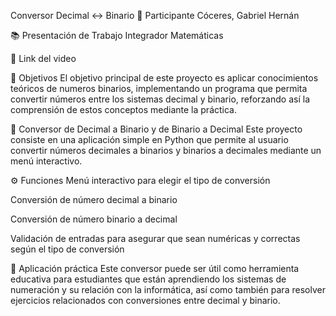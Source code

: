 Conversor Decimal ↔ Binario
👤 Participante
Cóceres, Gabriel Hernán

📚 Presentación de Trabajo Integrador
Matemáticas

🎥 Link del video

🎯 Objetivos
El objetivo principal de este proyecto es aplicar conocimientos teóricos de numeros binarios, implementando un programa que permita convertir números entre los sistemas decimal y binario, reforzando así la comprensión de estos conceptos mediante la práctica.

📂 Conversor de Decimal a Binario y de Binario a Decimal
Este proyecto consiste en una aplicación simple en Python que permite al usuario convertir números decimales a binarios y binarios a decimales mediante un menú interactivo.

⚙️ Funciones
Menú interactivo para elegir el tipo de conversión

Conversión de número decimal a binario

Conversión de número binario a decimal

Validación de entradas para asegurar que sean numéricas y correctas según el tipo de conversión

📂 Aplicación práctica
Este conversor puede ser útil como herramienta educativa para estudiantes que están aprendiendo los sistemas de numeración y su relación con la informática, así como también para resolver ejercicios relacionados con conversiones entre decimal y binario.
